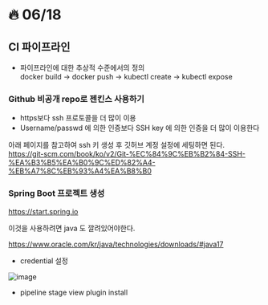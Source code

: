 # :fire: 06/18

## CI 파이프라인

- 파이프라인에 대한 추상적 수준에서의 정의 <br />
  docker build → docker push → kubectl create → kubectl expose

### Github 비공개 repo로 젠킨스 사용하기

- https보다 ssh 프로토콜을 더 많이 이용
- Username/passwd 에 의한 인증보다 SSH key 에 의한 인증을 더 많이 이용한다

아래 페이지를 참고하여 ssh 키 생성 후 깃허브 계정 설정에 세팅하면 된다.<br />
https://git-scm.com/book/ko/v2/Git-%EC%84%9C%EB%B2%84-SSH-%EA%B3%B5%EA%B0%9C%ED%82%A4-%EB%A7%8C%EB%93%A4%EA%B8%B0

### Spring Boot 프로젝트 생성

https://start.spring.io

이것을 사용하려면 java 도 깔려있어야한다. 

https://www.oracle.com/kr/java/technologies/downloads/#java17

- credential 설정

![image](https://github.com/SSOFERRET/devcourse-review/assets/148465774/545219f9-332d-49d9-960f-6f03c0d22e24)

- pipeline stage view plugin install 
